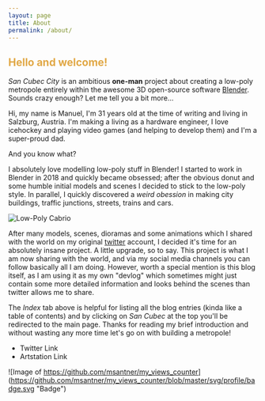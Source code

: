 ```yaml
---
layout: page
title: About
permalink: /about/
---
```


## <span style = "color:#e1a846"> Hello and welcome! </span>

_San Cubec City_ is an ambitious **one-man** project about creating a low-poly metropole entirely within the awesome 3D open-source software [Blender][id1]. Sounds crazy enough? Let me tell you a bit more...

Hi, my name is Manuel, I'm 31 years old at the time of writing and living in Salzburg, Austria. I'm making a living as a hardware engineer, I love icehockey and playing video games (and helping to develop them) and I'm a super-proud dad.

And you know what?

I absolutely love modelling low-poly stuff in Blender!
I started to work in Blender in 2018 and quickly became obsessed; after the obvious donut and some humble initial models and scenes I decided to stick to the low-poly style. In parallel, I quickly discovered a _weird obession_ in making city buildings, traffic junctions, streets, trains and cars.

![Low-Poly Cabrio](https://msantner.github.io/san_cubec_blog/assets/images/about/cabrio.png "Low-Poly Cabrio") 

After many models, scenes, dioramas and some animations which I shared with the world on my original [twitter][id2] account, I decided it's time for an absolutely insane project. A little upgrade, so to say. This project is what I am now sharing with the world, and via my social media channels you can follow basically all I am doing. However, worth a special mention is this blog itself, as I am using it as my own "devlog" which sometimes might just contain some more detailed information and looks behind the scenes than twitter allows me to share.

The _Index_ tab above is helpful for listing all the blog entries (kinda like a table of contents) and by clicking on _San Cubec_ at the top you'll be redirected to the main page. Thanks for reading my brief introduction and without wasting any more time let's go on with building a metropole!

- Twitter Link
- Artstation Link

[id1]: https://www.blender.org/
[id2]: https://twitter.com/polylabs1

![Image of https://github.com/msantner/my_views_counter] (https://github.com/msantner/my_views_counter/blob/master/svg/profile/badge.svg "Badge")